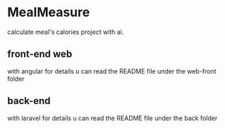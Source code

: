 # MealMeasure
calculate meal's calories project with ai.

## front-end web
with angular 
for details u can read the README file under the web-front folder

## back-end 
with laravel
for details u can read the README file under the back folder


